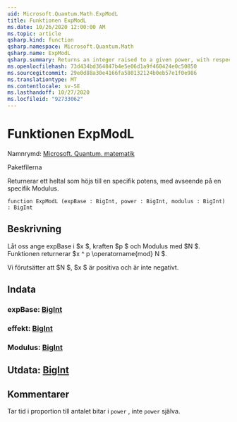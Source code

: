 ```yaml
---
uid: Microsoft.Quantum.Math.ExpModL
title: Funktionen ExpModL
ms.date: 10/26/2020 12:00:00 AM
ms.topic: article
qsharp.kind: function
qsharp.namespace: Microsoft.Quantum.Math
qsharp.name: ExpModL
qsharp.summary: Returns an integer raised to a given power, with respect to a given modulus.
ms.openlocfilehash: 73d434bd364847b4e5e06d1a9f460424e0c50850
ms.sourcegitcommit: 29e0d88a30e4166fa580132124b0eb57e1f0e986
ms.translationtype: MT
ms.contentlocale: sv-SE
ms.lasthandoff: 10/27/2020
ms.locfileid: "92733062"
---
```

# <a name="expmodl-function"></a>Funktionen ExpModL

Namnrymd: [Microsoft. Quantum. matematik](xref:Microsoft.Quantum.Math)

Paketfilerna [](https://nuget.org/packages/)


Returnerar ett heltal som höjs till en specifik potens, med avseende på en specifik Modulus.

```qsharp
function ExpModL (expBase : BigInt, power : BigInt, modulus : BigInt) : BigInt
```


## <a name="description"></a>Beskrivning

Låt oss ange expBase i $x $, kraften $p $ och Modulus med $N $.
Funktionen returnerar $x ^ p \operatorname{mod} N $.

Vi förutsätter att $N $, $x $ är positiva och är inte negativt.

## <a name="input"></a>Indata

### <a name="expbase--bigint"></a>expBase: [BigInt](xref:microsoft.quantum.lang-ref.bigint)




### <a name="power--bigint"></a>effekt: [BigInt](xref:microsoft.quantum.lang-ref.bigint)




### <a name="modulus--bigint"></a>Modulus: [BigInt](xref:microsoft.quantum.lang-ref.bigint)





## <a name="output--bigint"></a>Utdata: [BigInt](xref:microsoft.quantum.lang-ref.bigint)



## <a name="remarks"></a>Kommentarer

Tar tid i proportion till antalet bitar i `power` , inte `power` själva.
